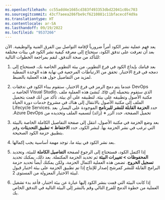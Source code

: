 ```yaml
---
ms.openlocfilehash: cc55add4e1665cd383f493353dbd22041c0bc703
ms.sourcegitcommit: 43cf7aeea286fbe9cf6210881c11bfacecdf4d9a
ms.translationtype: HT
ms.contentlocale: ar-SA
ms.lasthandoff: 09/19/2022
ms.locfileid: "9537266"
---
```


يعد فهم عملية نشر الكود أمراً ضرورياً لإقامة التواصل بين الفرق الفنية والوظيفية. الآن بعد أن تعرفت على تدفق الكود، ستحتاج إلى معرفة كيفية نشر الكود في بيئات مختلفة للتأكد من صحة التدفق. لنقم بمراجعة الخطوات التالية:


1. بعد قيامك بإيداع الكود في فرع التطوير، من بيئة التطوير الخاصة بك، فستحتاج إلى دمجه في فرع الاختبار. تحقق من الارتباطات المرجعية في نهاية هذه الوحدة النمطية لمزيد من التفاصيل حول هذه العملية بالضبط. 
1. عندما يتم دمج الرمز في فرع الاختبار، ستقوم ببناء الكود في تدفقات DevOps الخاصة بـ Visual Studio. تُنشئ هذه العملية ملف .zip الذي ستقوم بتحميله إلى مكتبة الأصول وتطبيقه على بيئة. لتطبيقه على أي بيئة، تأكد من أنك قمت بتحميل الملف إلى مكتبة الأصول بالانتقال إلى هناك في مشروع خدمات دورة الحياة Lifecycle Services. حدد **الحزمة القابلة للنشر للبرنامج‬‬‏‫** الموجودة على اليسار. بعد تحميل الصفحة، حدد الزر **+** (زائد) لتسميه الملف وتحديده من Azure DevOps.

1. بعد وضع الحزمة في مكتبة الأصول، انتقل إلى صفحة التفاصيل الكاملة الخاصة بالبيئة التي ترغب في نشر الحزمة بها. لنشر الكود، حدد **الاحتفاظ > تطبيق التحديثات** وقم بتطبيق حزمة الكود الصحيحة.

1. بعد نشر الكود في بيئة ما، توجد مهمة أساسية يجب إكمالها. 

1. إذا اكتمل الكود، فستحتاج إلى الرجوع لصفحة **التفاصيل الكاملة** للبيئة، وتحديد **المحفوظات > تغييرات البيئة** ثم تحديد الحزمة المكتملة. بعد ذلك، يمكنك تحديد **تسجيل الخروج**. تضمن هذه العملية اكتمال الحزمة، ولكن يمكنك أيضاً تحديد حزمة البرامج القابلة للنشر كمرشح إصدار للإنتاج إذا تم تطبيق الحزمة على بيئة اختبار قبول لبيئة الاختبار المعزولة‬ من المستوى 2.

1. إذا كانت البيئة التي قمت بنشر الكود إليها عبارة عن بيئة اختبار، فأعد بدء تشغيل العملية من خطوة الدمج للفرع التالي وقم بالنشر إلى البيئة التالية في التدفق الخاص بك.